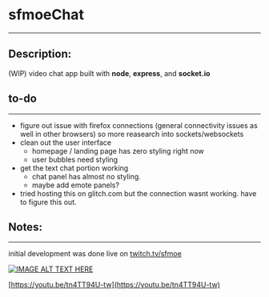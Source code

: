 # sfmoeChat

------------------------------
## Description:

(WIP) video chat app built with **node**, **express**, and **socket.io**

## to-do
-------------------------------

- figure out issue with firefox connections (general connectivity issues as well in other browsers) so more reasearch into sockets/websockets
- clean out the user interface
  * homepage / landing page has zero styling right now 
  * user bubbles need styling
- get the text chat portion working
  * chat panel has almost no styling.
  * maybe add emote panels?
- tried hosting this on glitch.com but the connection wasnt working. have to figure this out.



## Notes:
-------------------------------

initial development was done live on [twitch.tv/sfmoe](https://twitch.tv/sfmoe)

[![IMAGE ALT TEXT HERE](https://img.youtube.com/vi/tn4TT94U-tw/0.jpg)](https://youtu.be/tn4TT94U-tw)

[https://youtu.be/tn4TT94U-tw](https://youtu.be/tn4TT94U-tw)
